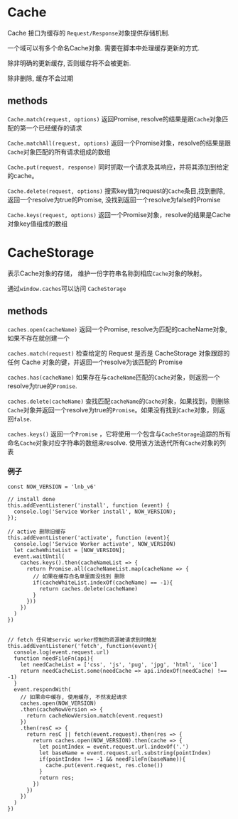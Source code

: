 # Cache

Cache 接口为缓存的 `Request/Response`对象提供存储机制.

一个域可以有多个命名Cache对象. 需要在脚本中处理缓存更新的方式.

除非明确的更新缓存, 否则缓存将不会被更新.

除非删除, 缓存不会过期

## methods

`Cache.match(request, options)` 返回Promise, resolve的结果是跟`Cache`对象匹配的第一个已经缓存的请求

`Cache.matchAll(request, options)` 返回一个Promise对象，resolve的结果是跟`Cache`对象匹配的所有请求组成的数组

`Cache.put(request, response)` 同时抓取一个请求及其响应，并将其添加到给定的cache。

`Cache.delete(request, options)` 搜索key值为request的`Cache`条目,找到删除, 返回一个resolve为true的Promise, 没找到返回一个resolve为false的Promise

`Cache.keys(request, options)`  返回一个Promise对象，resolve的结果是Cache对象key值组成的数组

# CacheStorage

表示Cache对象的存储， 维护一份字符串名称到相应`Cache`对象的映射。

通过`window.caches`可以访问 `CacheStorage`

## methods

`caches.open(cacheName)` 返回一个Promise, resolve为匹配的cacheName对象, 如果不存在就创建一个

`caches.match(request)` 检查给定的 Request 是否是 CacheStorage 对象跟踪的任何 Cache 对象的键，并返回一个resolve为该匹配的 Promise

`caches.has(cacheName)`  如果存在与`cacheName`匹配的`Cache`对象，则返回一个resolve为true的`Promise`.

`caches.delete(cacheName)`  查找匹配`cacheName`的`Cache`对象，如果找到，则删除`Cache`对象并返回一个resolve为true的`Promise`。如果没有找到`Cache`对象，则返回`false`.

`caches.keys()` 返回一个`Promise` ，它将使用一个包含与`CacheStorage`追踪的所有命名`Cache`对象对应字符串的数组来resolve. 使用该方法迭代所有`Cache`对象的列表

### 例子

```
const NOW_VERSION = 'lnb_v6'

// install done
this.addEventListener('install', function (event) {
  console.log('Service Worker install', NOW_VERSION);
});

// active 删除旧缓存
this.addEventListener('activate', function (event){
  console.log('Service Worker activate', NOW_VERSION)
  let cacheWhiteList = [NOW_VERSION];
  event.waitUntil(
    caches.keys().then(cacheNameList => {
      return Promise.all(cacheNameList.map(cacheName => {
        // 如果在缓存白名单里面没找到 删除
        if(cacheWhiteList.indexOf(cacheName) == -1){
          return caches.delete(cacheName)
        }
      }))
    })
  )
})


// fetch 任何被servic worker控制的资源被请求到时触发
this.addEventListener('fetch', function(event){
  console.log(event.request.url)
  function needFileFn(api){
    let needCacheList = ['css', 'js', 'pug', 'jpg', 'html', 'ico']
    return needCacheList.some(needCache => api.indexOf(needCache) !== -1)
  }
  event.respondWith(
    // 如果命中缓存, 使用缓存, 不然发起请求
    caches.open(NOW_VERSION)
    .then(cacheNowVersion => {
      return cacheNowVersion.match(event.request)
    })
    .then(resC => {
      return resC || fetch(event.request).then(res => {
        return caches.open(NOW_VERSION).then(cache => {
          let pointIndex = event.request.url.indexOf('.')
          let baseName = event.request.url.substring(pointIndex)
          if(pointIndex !== -1 && needFileFn(baseName)){
            cache.put(event.request, res.clone())
          }
          return res;
        })
      })
    })
  )
})


```
